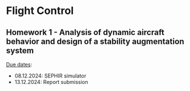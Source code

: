 # Flight Control

## Homework 1 - Analysis of dynamic aircraft behavior and design of a stability augmentation system

<u>Due dates</u>:

- 08.12.2024: SEPHIR simulator
- 13.12.2024: Report submission
